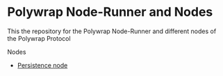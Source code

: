 # Polywrap Node-Runner and Nodes

This the repository for the Polywrap Node-Runner and different nodes of the Polywrap Protocol

Nodes
- [Persistence node](nodes/persistence-node/README.md)

